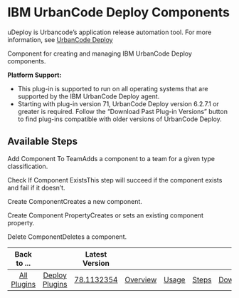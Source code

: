 
IBM UrbanCode Deploy Components
===============================


uDeploy is Urbancode’s application release automation tool. For more information, see [UrbanCode Deploy](https://developer.ibm.com/urbancode/products/urbancode-deploy/)

Component for creating and managing IBM UrbanCode Deploy components.


**Platform Support:**


* This plug-in is supported to run on all operating systems that are supported by the IBM UrbanCode Deploy agent.
* Starting with plug-in version 71, UrbanCode Deploy version 6.2.7.1 or greater is required. Follow the “Download Past Plug-in Versions” button to find plug-ins compatible with older versions of UrbanCode Deploy.


Available Steps
---------------

Add Component To TeamAdds a component to a team for a given type classification.

Check If Component ExistsThis step will succeed if the component exists and fail if it doesn’t.

Create ComponentCreates a new component.

Create Component PropertyCreates or sets an existing component property.

Delete ComponentDeletes a component.



|Back to ...||Latest Version|||||
| :---: | :---: | :---: | :---: | :---: | :---: | :---: |
|[All Plugins](../../index.md)|[Deploy Plugins](../README.md)|[78.1132354](https://raw.githubusercontent.com/UrbanCode/IBM-UCD-PLUGINS/main/files/uDeploy-Component/ucd-uDeploy-Component-78.1132354.zip)|[Overview](overview.md)|[Usage](usage.md)|[Steps](steps.md)|[Downloads](downloads.md)|
